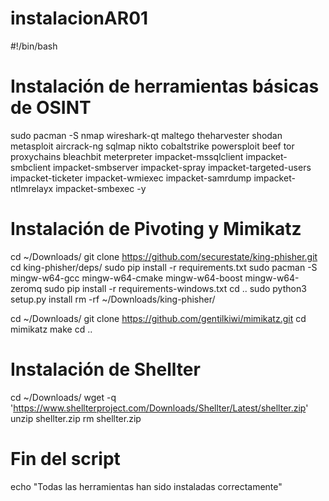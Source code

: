 # instalacionAR01

#!/bin/bash

# Instalación de herramientas básicas de OSINT
sudo pacman -S nmap wireshark-qt maltego theharvester shodan metasploit aircrack-ng sqlmap nikto cobaltstrike powersploit beef tor proxychains bleachbit meterpreter impacket-mssqlclient impacket-smbclient impacket-smbserver impacket-spray impacket-targeted-users impacket-ticketer impacket-wmiexec impacket-samrdump impacket-ntlmrelayx impacket-smbexec -y

# Instalación de Pivoting y Mimikatz
cd ~/Downloads/
git clone https://github.com/securestate/king-phisher.git
cd king-phisher/deps/
sudo pip install -r requirements.txt
sudo pacman -S mingw-w64-gcc mingw-w64-cmake mingw-w64-boost mingw-w64-zeromq
sudo pip install -r requirements-windows.txt
cd ..
sudo python3 setup.py install
rm -rf ~/Downloads/king-phisher/

cd ~/Downloads/
git clone https://github.com/gentilkiwi/mimikatz.git
cd mimikatz
make
cd ..

# Instalación de Shellter
cd ~/Downloads/
wget -q 'https://www.shellterproject.com/Downloads/Shellter/Latest/shellter.zip'
unzip shellter.zip
rm shellter.zip

# Fin del script
echo "Todas las herramientas han sido instaladas correctamente"
